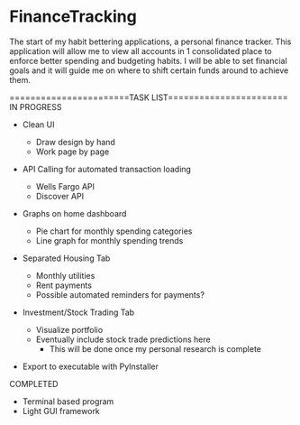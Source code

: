 # FinanceTracking

The start of my habit bettering applications, a personal finance tracker. This application will allow me to view all accounts in 1 consolidated place to enforce better spending and budgeting habits. I will be able to set financial goals and it will guide me on where to shift certain funds around to achieve them.

=======================TASK LIST=======================
IN PROGRESS
- Clean UI
    - Draw design by hand
    - Work page by page

- API Calling for automated transaction loading
    - Wells Fargo API
    - Discover API

- Graphs on home dashboard
    - Pie chart for monthly spending categories
    - Line graph for monthly spending trends

- Separated Housing Tab
    - Monthly utilities
    - Rent payments
    - Possible automated reminders for payments?

- Investment/Stock Trading Tab
    - Visualize portfolio
    - Eventually include stock trade predictions here
        - This will be done once my personal research is complete

- Export to executable with PyInstaller

COMPLETED
- Terminal based program
- Light GUI framework